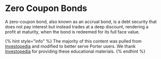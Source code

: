 # Zero Coupon Bonds

A zero-coupon bond, also known as an accrual bond, is a debt security that does not pay interest but instead trades at a deep discount, rendering a profit at maturity, when the bond is redeemed for its full face value.

{% hint style="info" %}
The majority of this content was pulled from [Investopedia](https://www.investopedia.com) and modified to better serve Porter users. We thank [Investopedia](https://www.investopedia.com) for providing these educational materials.
{% endhint %}
